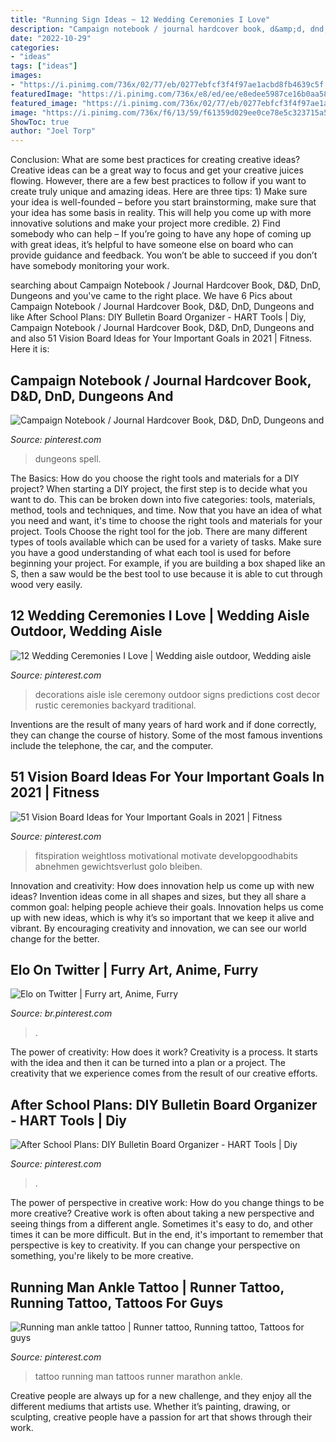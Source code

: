 ```yaml
---
title: "Running Sign Ideas ~ 12 Wedding Ceremonies I Love"
description: "Campaign notebook / journal hardcover book, d&amp;d, dnd, dungeons and"
date: "2022-10-29"
categories:
- "ideas"
tags: ["ideas"]
images:
- "https://i.pinimg.com/736x/02/77/eb/0277ebfcf3f4f97ae1acbd8fb4639c5f.jpg"
featuredImage: "https://i.pinimg.com/736x/e8/ed/ee/e8edee5987ce16b0aa58a0f5b9351969--running-man-marathon-tattoo.jpg"
featured_image: "https://i.pinimg.com/736x/02/77/eb/0277ebfcf3f4f97ae1acbd8fb4639c5f.jpg"
image: "https://i.pinimg.com/736x/f6/13/59/f61359d029ee0ce78e5c323715a554e4.jpg"
ShowToc: true
author: "Joel Torp"
---
```



Conclusion: What are some best practices for creating creative ideas?
Creative ideas can be a great way to focus and get your creative juices flowing. However, there are a few best practices to follow if you want to create truly unique and amazing ideas. Here are three tips: 1) Make sure your idea is well-founded – before you start brainstorming, make sure that your idea has some basis in reality. This will help you come up with more innovative solutions and make your project more credible. 2) Find somebody who can help – If you’re going to have any hope of coming up with great ideas, it’s helpful to have someone else on board who can provide guidance and feedback. You won’t be able to succeed if you don’t have somebody monitoring your work.

	

		
searching about Campaign Notebook / Journal Hardcover Book, D&amp;D, DnD, Dungeons and you've came to the right place. We have 6 Pics about Campaign Notebook / Journal Hardcover Book, D&amp;D, DnD, Dungeons and like After School Plans: DIY Bulletin Board Organizer - HART Tools | Diy, Campaign Notebook / Journal Hardcover Book, D&amp;D, DnD, Dungeons and and also 51 Vision Board Ideas for Your Important Goals in 2021 | Fitness. Here it is:
		
    
## Campaign Notebook / Journal Hardcover Book, D&amp;D, DnD, Dungeons And

<img loading=lazy src="https://i.pinimg.com/736x/f1/e5/5b/f1e55be12452c62c9786d0b3d613f88f.jpg" onerror="this.onerror=null;this.src='https://tse2.mm.bing.net/th?id=OIP.3l1vaFN0Klu3eQj3DHMj3AHaJ4&amp;pid=15.1';" alt="Campaign Notebook / Journal Hardcover Book, D&amp;D, DnD, Dungeons and">

_Source: pinterest.com_

>dungeons spell. 

	

The Basics: How do you choose the right tools and materials for a DIY project?
When starting a DIY project, the first step is to decide what you want to do. This can be broken down into five categories: tools, materials, method, tools and techniques, and time. Now that you have an idea of what you need and want, it's time to choose the right tools and materials for your project.
Tools
Choose the right tool for the job. There are many different types of tools available which can be used for a variety of tasks. Make sure you have a good understanding of what each tool is used for before beginning your project. For example, if you are building a box shaped like an S, then a saw would be the best tool to use because it is able to cut through wood very easily.

    
## 12 Wedding Ceremonies I Love | Wedding Aisle Outdoor, Wedding Aisle

<img loading=lazy src="https://i.pinimg.com/736x/ef/6b/b7/ef6bb79ec0da9139ed1561ba1b8ba797--wedding-isle-decorations-wedding-isle-signs.jpg" onerror="this.onerror=null;this.src='https://tse2.mm.bing.net/th?id=OIP.GeetxmwSYwBcHb7jehkuOQHaLH&amp;pid=15.1';" alt="12 Wedding Ceremonies I Love | Wedding aisle outdoor, Wedding aisle">

_Source: pinterest.com_

>decorations aisle isle ceremony outdoor signs predictions cost decor rustic ceremonies backyard traditional. 

	

Inventions are the result of many years of hard work and if done correctly, they can change the course of history. Some of the most famous inventions include the telephone, the car, and the computer.

    
## 51 Vision Board Ideas For Your Important Goals In 2021 | Fitness

<img loading=lazy src="https://i.pinimg.com/736x/02/77/eb/0277ebfcf3f4f97ae1acbd8fb4639c5f.jpg" onerror="this.onerror=null;this.src='https://tse3.mm.bing.net/th?id=OIP.6-KsHGGYKZbkFBcEdGMn5gHaJ4&amp;pid=15.1';" alt="51 Vision Board Ideas for Your Important Goals in 2021 | Fitness">

_Source: pinterest.com_

>fitspiration weightloss motivational motivate developgoodhabits abnehmen gewichtsverlust golo bleiben. 

	

Innovation and creativity: How does innovation help us come up with new ideas?
Invention ideas come in all shapes and sizes, but they all share a common goal: helping people achieve their goals. Innovation helps us come up with new ideas, which is why it’s so important that we keep it alive and vibrant. By encouraging creativity and innovation, we can see our world change for the better.

    
## Elo On Twitter | Furry Art, Anime, Furry

<img loading=lazy src="https://i.pinimg.com/736x/f6/13/59/f61359d029ee0ce78e5c323715a554e4.jpg" onerror="this.onerror=null;this.src='https://tse3.mm.bing.net/th?id=OIP.bDhqfK4K_yx2UJAfPCR8CgHaJ5&amp;pid=15.1';" alt="Elo on Twitter | Furry art, Anime, Furry">

_Source: br.pinterest.com_

>. 

	

The power of creativity: How does it work?
Creativity is a process. It starts with the idea and then it can be turned into a plan or a project. The creativity that we experience comes from the result of our creative efforts.

    
## After School Plans: DIY Bulletin Board Organizer - HART Tools | Diy

<img loading=lazy src="https://i.pinimg.com/736x/a0/6a/79/a06a79917da771f4e25ab5de79d3fb32.jpg" onerror="this.onerror=null;this.src='https://tse3.mm.bing.net/th?id=OIP.dI9E8U0P8O2X1JMG4zL0ZwHaFl&amp;pid=15.1';" alt="After School Plans: DIY Bulletin Board Organizer - HART Tools | Diy">

_Source: pinterest.com_

>. 

	

The power of perspective in creative work: How do you change things to be more creative?
Creative work is often about taking a new perspective and seeing things from a different angle. Sometimes it's easy to do, and other times it can be more difficult. But in the end, it's important to remember that perspective is key to creativity. If you can change your perspective on something, you're likely to be more creative.

    
## Running Man Ankle Tattoo | Runner Tattoo, Running Tattoo, Tattoos For Guys

<img loading=lazy src="https://i.pinimg.com/736x/e8/ed/ee/e8edee5987ce16b0aa58a0f5b9351969--running-man-marathon-tattoo.jpg" onerror="this.onerror=null;this.src='https://tse4.mm.bing.net/th?id=OIP.b-aAyLZVO9rPsPkzu-0_jQHaJ6&amp;pid=15.1';" alt="Running man ankle tattoo | Runner tattoo, Running tattoo, Tattoos for guys">

_Source: pinterest.com_

>tattoo running man tattoos runner marathon ankle. 

	

Creative people are always up for a new challenge, and they enjoy all the different mediums that artists use. Whether it’s painting, drawing, or sculpting, creative people have a passion for art that shows through their work.

